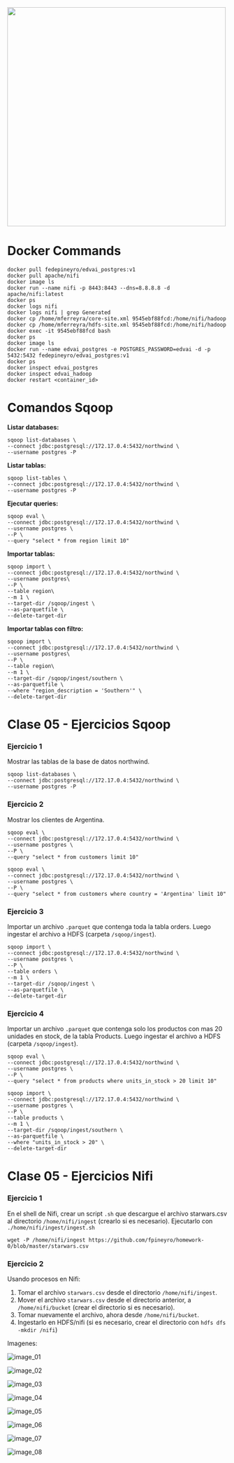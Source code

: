 <img src="https://i.ibb.co/5RM26Cw/LOGO-COLOR2.png" width="500px">

Docker Commands
===============

```
docker pull fedepineyro/edvai_postgres:v1
docker pull apache/nifi
docker image ls
docker run --name nifi -p 8443:8443 --dns=8.8.8.8 -d apache/nifi:latest
docker ps
docker logs nifi
docker logs nifi | grep Generated
docker cp /home/mferreyra/core-site.xml 9545ebf88fcd:/home/nifi/hadoop
docker cp /home/mferreyra/hdfs-site.xml 9545ebf88fcd:/home/nifi/hadoop
docker exec -it 9545ebf88fcd bash
docker ps
docker image ls
docker run --name edvai_postgres -e POSTGRES_PASSWORD=edvai -d -p 5432:5432 fedepineyro/edvai_postgres:v1
docker ps
docker inspect edvai_postgres
docker inspect edvai_hadoop
docker restart <container_id>
```

Comandos Sqoop
==============

**Listar databases:**
```
sqoop list-databases \
--connect jdbc:postgresql://172.17.0.4:5432/northwind \
--username postgres -P
```

**Listar tablas:**
```
sqoop list-tables \
--connect jdbc:postgresql://172.17.0.4:5432/northwind \
--username postgres -P
```

**Ejecutar queries:**
```
sqoop eval \
--connect jdbc:postgresql://172.17.0.4:5432/northwind \
--username postgres \
--P \
--query "select * from region limit 10"
```

**Importar tablas:**
```
sqoop import \
--connect jdbc:postgresql://172.17.0.4:5432/northwind \
--username postgres\
--P \
--table region\
--m 1 \
--target-dir /sqoop/ingest \
--as-parquetfile \
--delete-target-dir
```

**Importar tablas con filtro:**
```
sqoop import \
--connect jdbc:postgresql://172.17.0.4:5432/northwind \
--username postgres\
--P \
--table region\
--m 1 \
--target-dir /sqoop/ingest/southern \
--as-parquetfile \
--where "region_description = 'Southern'" \
--delete-target-dir
```

Clase 05 - Ejercicios Sqoop
===========================

### Ejercicio 1

Mostrar las tablas de la base de datos northwind.

```
sqoop list-databases \
--connect jdbc:postgresql://172.17.0.4:5432/northwind \
--username postgres -P
```

### Ejercicio 2

Mostrar los clientes de Argentina.

```
sqoop eval \
--connect jdbc:postgresql://172.17.0.4:5432/northwind \
--username postgres \
--P \
--query "select * from customers limit 10"
```

```
sqoop eval \
--connect jdbc:postgresql://172.17.0.4:5432/northwind \
--username postgres \
--P \
--query "select * from customers where country = 'Argentina' limit 10"
```

### Ejercicio 3

Importar un archivo `.parquet` que contenga toda la tabla orders. Luego ingestar el archivo a HDFS (carpeta `/sqoop/ingest`).

```
sqoop import \
--connect jdbc:postgresql://172.17.0.4:5432/northwind \
--username postgres \
--P \
--table orders \
--m 1 \
--target-dir /sqoop/ingest \
--as-parquetfile \
--delete-target-dir
```

### Ejercicio 4

Importar un archivo `.parquet` que contenga solo los productos con mas 20 unidades en stock, de la tabla Products. Luego ingestar el archivo a HDFS (carpeta `/sqoop/ingest`).

```
sqoop eval \
--connect jdbc:postgresql://172.17.0.4:5432/northwind \
--username postgres \
--P \
--query "select * from products where units_in_stock > 20 limit 10"
```

```
sqoop import \
--connect jdbc:postgresql://172.17.0.4:5432/northwind \
--username postgres \
--P \
--table products \
--m 1 \
--target-dir /sqoop/ingest/southern \
--as-parquetfile \
--where "units_in_stock > 20" \
--delete-target-dir
```

Clase 05 - Ejercicios Nifi
==========================

### Ejercicio 1

En el shell de Nifi, crear un script `.sh` que descargue el archivo starwars.csv al directorio `/home/nifi/ingest` (crearlo si es necesario).
Ejecutarlo con `./home/nifi/ingest/ingest.sh`

```
wget -P /home/nifi/ingest https://github.com/fpineyro/homework-0/blob/master/starwars.csv
```

### Ejercicio 2

Usando procesos en Nifi:

  1. Tomar el archivo `starwars.csv` desde el directorio `/home/nifi/ingest`.
  2. Mover el archivo `starwars.csv` desde el directorio anterior, a `/home/nifi/bucket` (crear el directorio si es necesario).
  3. Tomar nuevamente el archivo, ahora desde `/home/nifi/bucket`.
  4. Ingestarlo en HDFS/nifi (si es necesario, crear el directorio con `hdfs dfs -mkdir /nifi`)

Imagenes:

![image_01](./img/img01.png)

![image_02](./img/img02.png)

![image_03](./img/img03.png)

![image_04](./img/img04.png)

![image_05](./img/img05.png)

![image_06](./img/img06.png)

![image_07](./img/img07.png)

![image_08](./img/img08.png)
